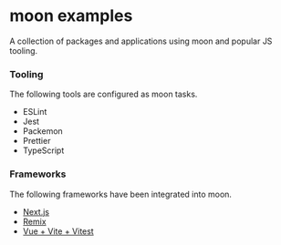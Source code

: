 # moon examples

A collection of packages and applications using moon and popular JS tooling.

### Tooling

The following tools are configured as moon tasks.

- ESLint
- Jest
- Packemon
- Prettier
- TypeScript

### Frameworks

The following frameworks have been integrated into moon.

- [Next.js](./apps/nextjs-app/README.md)
- [Remix](./apps/remix-app/README.md)
- [Vue + Vite + Vitest](./apps/vue-vite-app/README.md)
